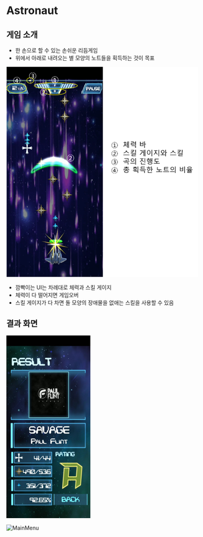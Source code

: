 # Astronaut

## 게임 소개
* 한 손으로 할 수 있는 손쉬운 리듬게임
* 위에서 아래로 내려오는 별 모양의 노트들을 획득하는 것이 목표

![MainMenu](./Astronaut/img/그림1.png)

* 깜빡이는 UI는 차례대로 체력과 스킬 게이지
* 체력이 다 떨어지면 게임오버
* 스킬 게이지가 다 차면 돌 모양의 장애물을 없애는 스킬을 사용할 수 있음

## 결과 화면
![MainMenu](./Astronaut/img/Result.jpg)

![MainMenu](./Astronaut/img/GamePlay.gif)
